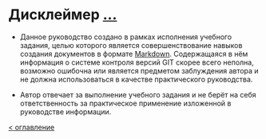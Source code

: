 # Дисклеймер [...](https://ru.wikipedia.org/wiki/%D0%94%D0%B8%D1%81%D0%BA%D0%BB%D0%B5%D0%B9%D0%BC%D0%B5%D1%80)

- Данное руководство создано в рамках исполнения учебного задания, целью которого является совершенствование навыков создания документов в формате [Markdown](https://ru.wikipedia.org/wiki/Markdown). Содержащаяся в нём информация о системе контроля версий GIT скорее всего неполна, возможно ошибочна или является предметом заблуждения автора и не должна использоваться в качестве практического руководства.  

- Автор отвечает за выполнение учебного задания и не берёт на себя ответственность за практическое применение изложенной в руководстве информации.


[< оглавление](../README.md)

